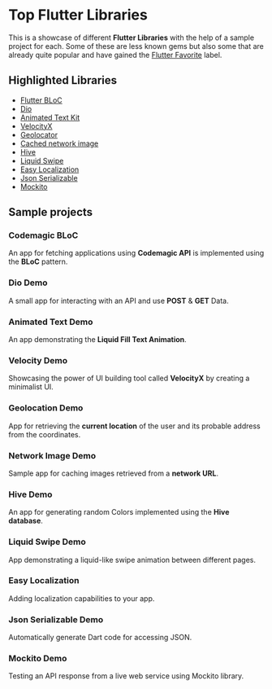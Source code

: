 # Top Flutter Libraries

This is a showcase of different **Flutter Libraries** with the help of a sample project for each. Some of these are less known gems but also some that are already quite popular and have gained the [Flutter Favorite](https://flutter.dev/docs/development/packages-and-plugins/favorites) label.

## Highlighted Libraries

* [Flutter BLoC](https://pub.dev/packages/flutter_bloc)
* [Dio](https://pub.dev/packages/dio)
* [Animated Text Kit](https://pub.dev/packages/animated_text_kit)
* [VelocityX](https://pub.dev/packages/velocity_x)
* [Geolocator](https://pub.dev/packages/geolocator)
* [Cached network image](https://pub.dev/packages/cached_network_image)
* [Hive](https://pub.dev/packages/hive)
* [Liquid Swipe](https://pub.dev/packages/liquid_swipe)
* [Easy Localization](https://pub.dev/packages/easy_localization)
* [Json Serializable](https://pub.dev/packages/json_serializable)
* [Mockito](https://pub.dev/packages/mockito)

## Sample projects

### Codemagic BLoC

An app for fetching applications using **Codemagic API** is implemented using the **BLoC** pattern.

### Dio Demo

A small app for interacting with an API and use **POST** & **GET** Data.

### Animated Text Demo

An app demonstrating the **Liquid Fill Text Animation**.

### Velocity Demo

Showcasing the power of UI building tool called **VelocityX** by creating a minimalist UI.

### Geolocation Demo

App for retrieving the **current location** of the user and its probable address from the coordinates.

### Network Image Demo

Sample app for caching images retrieved from a **network URL**.

### Hive Demo

An app for generating random Colors implemented using the **Hive database**.

### Liquid Swipe Demo

App demonstrating a liquid-like swipe animation between different pages.

### Easy Localization

Adding localization capabilities to your app.

### Json Serializable Demo

Automatically generate Dart code for accessing JSON.

### Mockito Demo

Testing an API response from a live web service using Mockito library.
